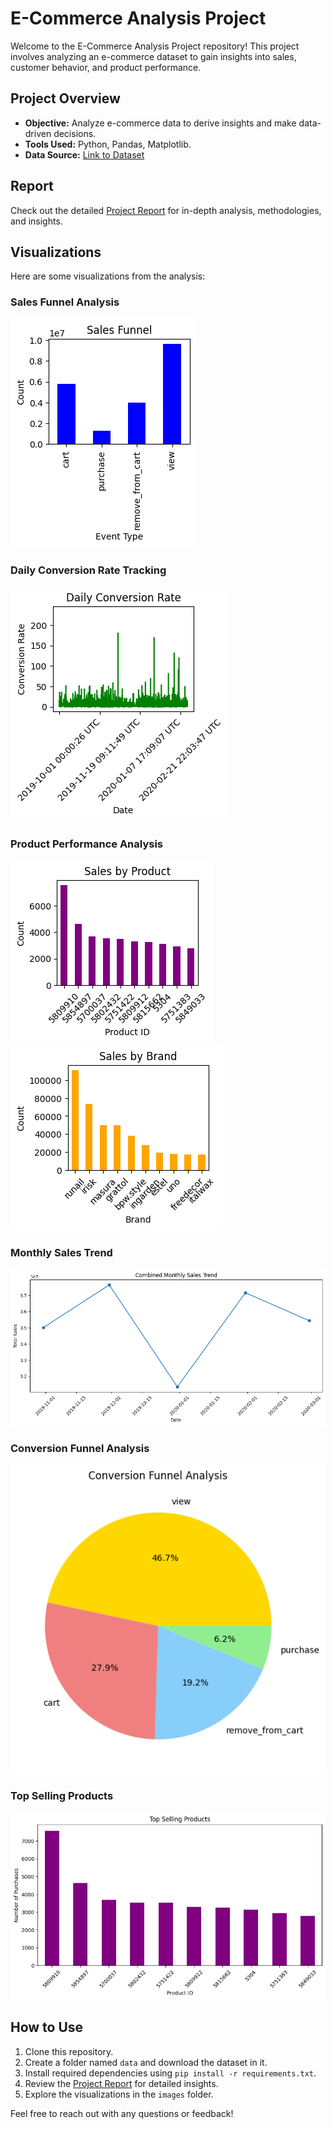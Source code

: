 # E-Commerce Analysis Project

Welcome to the E-Commerce Analysis Project repository! This project involves analyzing an e-commerce dataset to gain insights into sales, customer behavior, and product performance.

## Project Overview

- **Objective:** Analyze e-commerce data to derive insights and make data-driven decisions.
- **Tools Used:** Python, Pandas, Matplotlib.
- **Data Source:** [Link to Dataset](https://www.kaggle.com/datasets/mkechinov/ecommerce-events-history-in-cosmetics-shop)

## Report

Check out the detailed [Project Report](Report(Readme).pdf) for in-depth analysis, methodologies, and insights.

## Visualizations

Here are some visualizations from the analysis:

### Sales Funnel Analysis
![Sales Funnel](images/sales_funnel.png)

### Daily Conversion Rate Tracking
![Conversion Rate](images/Daily_Conversion_Rate.png)

### Product Performance Analysis
![Sales By Product](images/Sales_by_Product.png)
![Sales By Brand](images/Sales_By_Brand.png)

### Monthly Sales Trend
![Monthly Sales](images/Monthly_trend.png)

### Conversion Funnel Analysis
![Conversion Funnel Analysis](images/Conversional_Funnel_Analysis.png)

### Top Selling Products
![Top Selling Products](images/Top_Sellin_Products.png)

## How to Use

1. Clone this repository.
2. Create a folder named `data` and download the dataset in it.
3. Install required dependencies using `pip install -r requirements.txt`.
4. Review the [Project Report](Report(Readme).pdf) for detailed insights.
5. Explore the visualizations in the `images` folder.

Feel free to reach out with any questions or feedback!


